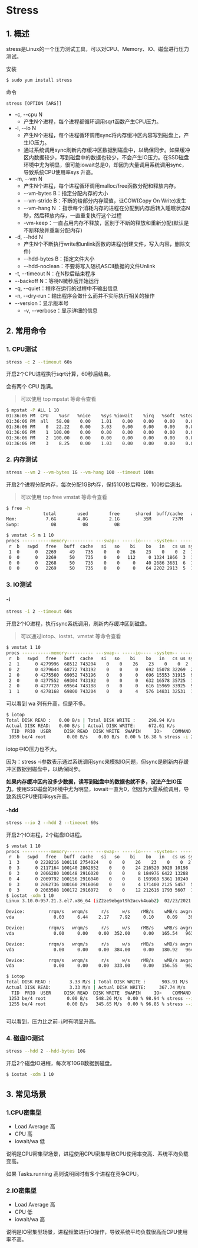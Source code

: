 # Stress

## 1. 概述

stress是Linux的一个压力测试工具，可以对CPU、Memory、IO、磁盘进行压力测试。

安装

```sh
$ sudo yum install stress
```

命令 

`stress [OPTION [ARG]]`

* -c, --cpu N
  * 产生N个进程，每个进程都循环调用sqrt函数产生CPU压力。
* -i, --io N
  * 产生N个进程，每个进程循环调用sync将内存缓冲区内容写到磁盘上，产生IO压力。
  * 通过系统调用sync刷新内存缓冲区数据到磁盘中，以确保同步。如果缓冲区内数据较少，写到磁盘中的数据也较少，不会产生IO压力。在SSD磁盘环境中尤为明显，很可能iowait总是0，却因为大量调用系统调用sync，导致系统CPU使用率sys 升高。
* -m, --vm N
  * 产生N个进程，每个进程循环调用malloc/free函数分配和释放内存。
  *  --vm-bytes B：指定分配内存的大小
  *   --vm-stride B：不断的给部分内存赋值，让COW(Copy On Write)发生
  *   --vm-hang N ：指示每个消耗内存的进程在分配到内存后转入睡眠状态N秒，然后释放内存，一直重复执行这个过程
  * -vm-keep：一直占用内存不释放，区别于不断的释放和重新分配(默认是不断释放并重新分配内存)
* -d, --hdd N
  * 产生N个不断执行write和unlink函数的进程(创建文件，写入内容，删除文件)
  *  --hdd-bytes B：指定文件大小
  *  --hdd-noclean：不要将写入随机ASCII数据的文件Unlink
* -t, --timeout N：在N秒后结束程序 
* --backoff N：等待N微秒后开始运行
* -q, --quiet：程序在运行的过程中不输出信息
* -n, --dry-run：输出程序会做什么而并不实际执行相关的操作
* --version：显示版本号
  * -v, --verbose：显示详细的信息



## 2. 常用命令 

### 1. CPU测试

```sh
stress -c 2 --timeout 60s
```

开启2个CPU进程执行sqrt计算，60秒后结束。

会有两个 CPU 跑满。

> 可以使用 top mpstat 等命令查看

```sh
$ mpstat -P ALL 1 10
01:36:05 PM  CPU    %usr   %nice    %sys %iowait    %irq   %soft  %steal  %guest  %gnice   %idle
01:36:06 PM  all   58.08    0.00    1.01    0.00    0.00    0.00    0.00    0.00    0.00   40.91
01:36:06 PM    0   22.22    0.00    3.03    0.00    0.00    0.00    0.00    0.00    0.00   74.75
01:36:06 PM    1  100.00    0.00    0.00    0.00    0.00    0.00    0.00    0.00    0.00    0.00
01:36:06 PM    2  100.00    0.00    0.00    0.00    0.00    0.00    0.00    0.00    0.00    0.00
01:36:06 PM    3    8.25    0.00    1.03    0.00    0.00    0.00    0.00    0.00    0.00   90.72
```



### 2. 内存测试

```sh
stress --vm 2 --vm-bytes 1G --vm-hang 100 --timeout 100s
```

开启2个进程分配内存，每次分配1GB内存，保持100秒后释放，100秒后退出。

> 可以使用 top free  vmstat 等命令查看

```sh
$ free -h
              total        used        free      shared  buff/cache   available
Mem:           7.6G        4.8G        2.1G         35M        737M        2.4G
Swap:            0B          0B          0B

$ vmstat -S m 1 10
procs -----------memory---------- ---swap-- -----io---- -system-- ------cpu-----
 r  b   swpd   free   buff  cache   si   so    bi    bo   in   cs us sy id wa st
 1  0      0   2269     49    735    0    0    26    23    0    0  2  1 97  0  0
 0  0      0   2269     50    735    0    0   112     0 1324 1866  3  1 96  0  0
 0  0      0   2268     50    735    0    0     0    40 2686 3681  6  1 93  0  0
 0  0      0   2269     50    735    0    0     0    64 2202 2913  5  1 94  0  0
```



### 3.  IO测试

#### -i

```sh
stress -i 2 --timeout 60s
```

开启2个IO进程，执行sync系统调用，刷新内存缓冲区到磁盘。

> 可以通过iotop、iostat、vmstat 等命令查看

```sh
$ vmstat 1 10
procs -----------memory---------- ---swap-- -----io---- -system-- ------cpu-----
 r  b   swpd   free   buff  cache   si   so    bi    bo   in   cs us sy id wa st
 2  1      0 4279996  68512 743204    0    0    26    23    0    0  2  1 97  0  0
 0  2      0 4279644  68772 743192    0    0     0   692 15078 32269  2 38 50 10  0
 2  0      0 4275560  69052 743196    0    0     0   696 15553 31915  9 36 46  9  0
 2  0      0 4277552  69304 743192    0    0     0   632 16578 35725  1 39 52  8  0
 2  0      0 4277720  69564 743188    0    0     0   616 15969 33925  9 39 44  7  0
 1  1      0 4278168  69800 743204    0    0     4   576 14831 32531  1 38 53  8  0

```

可以看到 wa 列有升高，但是不多。

```sh
$ iotop
Total DISK READ :	0.00 B/s | Total DISK WRITE :     298.94 K/s
Actual DISK READ:	0.00 B/s | Actual DISK WRITE:     672.61 K/s
  TID  PRIO  USER     DISK READ  DISK WRITE  SWAPIN     IO>    COMMAND                                                          1060 be/4 root        0.00 B/s    0.00 B/s  0.00 % 28.93 % stress -i 2 --timeout 60s
 1059 be/4 root        0.00 B/s    0.00 B/s  0.00 % 16.38 % stress -i 2 --timeout 60s
```

iotop中IO压力也不大。

因为：stress -i参数表示通过系统调用sync来模拟IO问题，但sync是刷新内存缓冲区数据到磁盘中，以确保同步。

**如果内存缓冲区内没多少数据，读写到磁盘中的数据也就不多，没法产生IO压力**。使用SSD磁盘的环境中尤为明显，iowait一直为0，但因为大量系统调用，导致系统CPU使用率sys升高。



#### -hdd

```sh
stress --io 2 --hdd 2 --timeout 60s
```

开启2个IO进程，2个磁盘IO进程。

```sh
$ vmstat 1 10
procs -----------memory---------- ---swap-- -----io---- -system-- ------cpu-----
 r  b   swpd   free   buff  cache   si   so    bi    bo   in   cs us sy id wa st
 1  3      0 2228216 100116 2754024    0    0    26    23    0    0  2  1 97  0  0
 0  3      0 2117164 100140 2862852    0    0    24 216520 3020 10198  6  3 34 57  0
 0  3      0 2066280 100148 2916020    0    0     8 184976 6422 13288  5  3 28 65  0
 0  4      0 2069792 100156 2916040    0    0     8 193988 5361 10240  3  2 17 78  0
 0  3      0 2062736 100160 2916060    0    0     4 171400 2125 5457  5  3 21 72  0
 0  3      0 2063508 100172 2916072    0    0    12 212616 1793 5607  1  2 25 72  0
$ iostat -xdm 1 10
Linux 3.10.0-957.21.3.el7.x86_64 (iZ2ze9ebgot9h2acvk4uabZ) 	02/23/2021 	_x86_64_	(4 CPU)

Device:         rrqm/s   wrqm/s     r/s     w/s    rMB/s    wMB/s avgrq-sz avgqu-sz   await r_await w_await  svctm  %util
vda               0.03     6.44    2.17    7.92     0.10     0.09    39.53     0.09   12.74   30.36    7.92   0.63   0.64

Device:         rrqm/s   wrqm/s     r/s     w/s    rMB/s    wMB/s avgrq-sz avgqu-sz   await r_await w_await  svctm  %util
vda               0.00     0.00    0.00  352.00     0.00   165.54   963.14   118.18  636.50    0.00  636.50   2.62  92.40

Device:         rrqm/s   wrqm/s     r/s     w/s    rMB/s    wMB/s avgrq-sz avgqu-sz   await r_await w_await  svctm  %util
vda               0.00     0.00    0.00  384.00     0.00   180.92   964.92   121.64  663.00    0.00  663.00   2.48  95.10

Device:         rrqm/s   wrqm/s     r/s     w/s    rMB/s    wMB/s avgrq-sz avgqu-sz   await r_await w_await  svctm  %util
vda               0.00     0.00    0.00  333.00     0.00   156.55   962.83   103.79  677.88    0.00  677.88   2.44  81.20

$ iotop
Total DISK READ :       3.33 M/s | Total DISK WRITE :      903.91 M/s
Actual DISK READ:       3.33 M/s | Actual DISK WRITE:     367.74 M/s
  TID  PRIO  USER     DISK READ  DISK WRITE  SWAPIN     IO>    COMMAND                                                       
 1253 be/4 root        0.00 B/s   548.26 M/s  0.00 % 98.94 % stress --io 2 --hdd 2 --timeout 60s
 1255 be/4 root        0.00 B/s   345.65 M/s  0.00 % 96.85 % stress --io 2 --hdd 2 --timeout 60s
 
```

可以看到，压力比之前`-i`时有明显升高。



### 4. 磁盘IO测试

```sh
stress --hdd 2 --hdd-bytes 10G
```

开启2个磁盘IO进程，每次写10GB数据到磁盘。



```sh
$ iostat -xdm 1 10
```



## 3. 常见场景

### 1.CPU密集型

* Load Average 高
* CPU 高
* iowait/wa 低

说明是CPU密集型场景，进程使用CPU密集导致CPU使用率变高、系统平均负载变高。

如果 Tasks.running 高则说明同时有多个进程在竞争CPU。



### 2.IO密集型

* Load Average 高
* CPU 低
* iowait/wa 高

说明是IO密集型场景，进程频繁进行IO操作，导致系统平均负载很高而CPU使用率不高。





